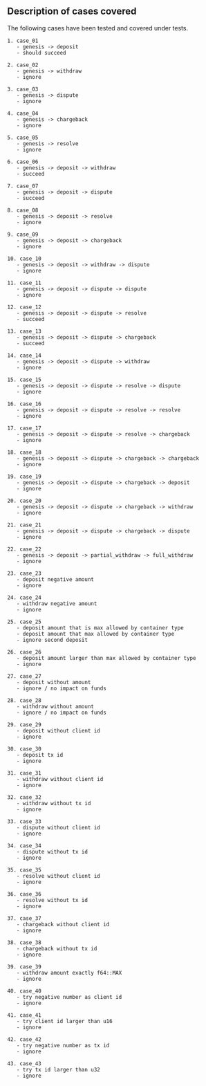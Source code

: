 ## Description of cases covered

The following cases have been tested and covered under tests.

    1. case_01
       - genesis -> deposit
       - should succeed
  
    2. case_02
       - genesis -> withdraw
       - ignore
  
    3. case_03
       - genesis -> dispute
       - ignore
   
    4. case_04
       - genesis -> chargeback
       - ignore
   
    5. case_05
       - genesis -> resolve
       - ignore
   
    6. case_06
       - genesis -> deposit -> withdraw
       - succeed
   
    7. case_07
       - genesis -> deposit -> dispute
       - succeed
   
    8. case_08
       - genesis -> deposit -> resolve
       - ignore
   
    9. case_09
       - genesis -> deposit -> chargeback
       - ignore
   
    10. case_10
       - genesis -> deposit -> withdraw -> dispute
       - ignore
   
    11. case_11
       - genesis -> deposit -> dispute -> dispute
       - ignore
   
    12. case_12
       - genesis -> deposit -> dispute -> resolve
       - succeed
   
    13. case_13
       - genesis -> deposit -> dispute -> chargeback
       - succeed
   
    14. case_14
       - genesis -> deposit -> dispute -> withdraw
       - ignore
   
    15. case_15
       - genesis -> deposit -> dispute -> resolve -> dispute
       - ignore
   
    16. case_16
       - genesis -> deposit -> dispute -> resolve -> resolve
       - ignore
   
    17. case_17
       - genesis -> deposit -> dispute -> resolve -> chargeback
       - ignore
   
    18. case_18
       - genesis -> deposit -> dispute -> chargeback -> chargeback
       - ignore
   
    19. case_19
       - genesis -> deposit -> dispute -> chargeback -> deposit
       - ignore
   
    20. case_20
       - genesis -> deposit -> dispute -> chargeback -> withdraw
       - ignore
   
    21. case_21
       - genesis -> deposit -> dispute -> chargeback -> dispute
       - ignore
   
    22. case_22
       - genesis -> deposit -> partial_withdraw -> full_withdraw
       - ignore
    
    23. case_23
       - deposit negative amount
       - ignore
  
    24. case_24
       - withdraw negative amount
       - ignore
    
    25. case_25
       - deposit amount that is max allowed by container type
       - deposit amount that max allowed by container type
       - ignore second deposit
    
    26. case_26
       - deposit amount larger than max allowed by container type
       - ignore

    27. case_27
       - deposit without amount
       - ignore / no impact on funds

    28. case_28
       - withdraw without amount
       - ignore / no impact on funds

    29. case_29
       - deposit without client id
       - ignore

    30. case_30
       - deposit tx id
       - ignore

    31. case_31
       - withdraw without client id
       - ignore

    32. case_32
       - withdraw without tx id
       - ignore

    33. case_33
       - dispute without client id
       - ignore

    34. case_34
       - dispute without tx id
       - ignore

    35. case_35
       - resolve without client id
       - ignore

    36. case_36
       - resolve without tx id
       - ignore

    37. case_37
       - chargeback without client id
       - ignore

    38. case_38
       - chargeback without tx id
       - ignore

    39. case_39
       - withdraw amount exactly f64::MAX
       - ignore

    40. case_40
       - try negative number as client id
       - ignore

    41. case_41
       - try client id larger than u16
       - ignore

    42. case_42
       - try negative number as tx id
       - ignore

    43. case_43
       - try tx id larger than u32 
       - ignore
